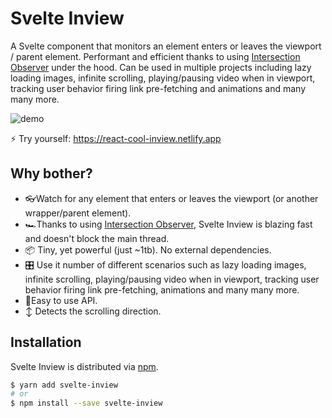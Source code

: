 # Svelte Inview

A Svelte component that monitors an element enters or leaves the viewport / parent element. Performant and efficient thanks to using [Intersection Observer](https://developer.mozilla.org/en-US/docs/Web/API/Intersection_Observer_API) under the hood. Can be used in multiple projects including lazy loading images, infinite scrolling, playing/pausing video when in viewport, tracking user behavior firing link pre-fetching and animations and many many more.

![demo](https://user-images.githubusercontent.com/21308003/80385250-6d857e00-88d8-11ea-95cd-7af7feade288.gif)

⚡️ Try yourself: https://react-cool-inview.netlify.app

## Why bother?
- 👓️Watch for any element that enters or leaves the viewport (or another wrapper/parent element).
- 🏎️Thanks to using [Intersection Observer](https://developer.mozilla.org/en-US/docs/Web/API/Intersection_Observer_API), Svelte Inview is blazing fast and doesn't block the main thread.
- 📦️ Tiny, yet powerful (just ~1tb). No external dependencies.
- 🎛️ Use it number of different scenarios such as lazy loading images, infinite scrolling, playing/pausing video when in viewport, tracking user behavior firing link pre-fetching, animations and many many more.
- 🐥Easy to use API.
- ↕️ Detects the scrolling direction.

## Installation

Svelte Inview is distributed via [npm](https://www.npmjs.com/package/svelte-inview).

```sh
$ yarn add svelte-inview
# or
$ npm install --save svelte-inview
```